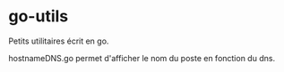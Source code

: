 # go-utils
Petits utilitaires écrit en go.

hostnameDNS.go permet d'afficher le nom du poste en fonction du dns.
